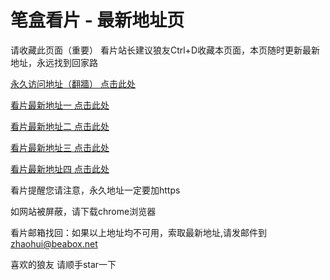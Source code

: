 # 笔盒看片 - 最新地址页

请收藏此页面（重要）
看片站长建议狼友Ctrl+D收藏本页面，本页随时更新最新地址，永远找到回家路

[永久访问地址（翻牆） 点击此处](https://beabox.net/)

[看片最新地址一 点击此处](https://5fy9zj7m9a.shop)

[看片最新地址二 点击此处](https://jyf3sxm.shop)

[看片最新地址三 点击此处](https://bxr0f1f7g8.shop)

[看片最新地址四 点击此处](https://bxt4o9o5a4.shop)

看片提醒您请注意，永久地址一定要加https

如网站被屏蔽，请下载chrome浏览器

看片邮箱找回：如果以上地址均不可用，索取最新地址,请发邮件到 zhaohui@beabox.net

喜欢的狼友 请顺手star一下